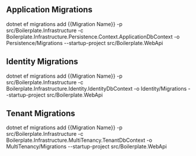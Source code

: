 ﻿
## Application Migrations
dotnet ef migrations add {{Migration Name}} -p src/Boilerplate.Infrastructure -c Boilerplate.Infrastructure.Persistence.Context.ApplicationDbContext -o Persistence/Migrations --startup-project src/Boilerplate.WebApi

## Identity Migrations
dotnet ef migrations add {{Migration Name}} -p src/Boilerplate.Infrastructure -c Boilerplate.Infrastructure.Identity.IdentityDbContext -o Identity/Migrations --startup-project src/Boilerplate.WebApi

## Tenant Migrations
dotnet ef migrations add {{Migration Name}} -p src/Boilerplate.Infrastructure -c Boilerplate.Infrastructure.MultiTenancy.TenantDbContext -o MultiTenancy/Migrations --startup-project src/Boilerplate.WebApi